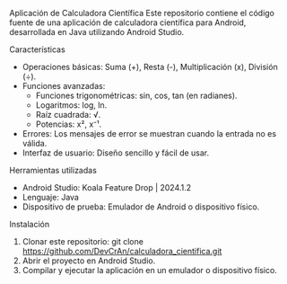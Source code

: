 Aplicación de Calculadora Científica
Este repositorio contiene el código fuente de una aplicación de calculadora científica para Android, desarrollada en Java utilizando Android Studio.

Características
- Operaciones básicas: Suma (+), Resta (-), Multiplicación (x), División (÷).
- Funciones avanzadas:
  - Funciones trigonométricas: sin, cos, tan (en radianes).
  - Logaritmos: log, ln.
  - Raíz cuadrada: √.
  - Potencias: x², x⁻¹.
- Errores: Los mensajes de error se muestran cuando la entrada no es válida.
- Interfaz de usuario: Diseño sencillo y fácil de usar.
  
Herramientas utilizadas
- Android Studio: Koala Feature Drop | 2024.1.2
- Lenguaje: Java
- Dispositivo de prueba: Emulador de Android o dispositivo físico.

Instalación
1. Clonar este repositorio:
git clone https://github.com/DevCrAn/calculadora_cientifica.git
2. Abrir el proyecto en Android Studio.
3. Compilar y ejecutar la aplicación en un emulador o dispositivo físico.

